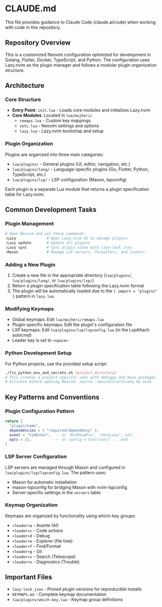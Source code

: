 # CLAUDE.md

This file provides guidance to Claude Code (claude.ai/code) when working with code in this repository.

## Repository Overview

This is a customized Neovim configuration optimized for development in Golang, Flutter, Docker, TypeScript, and Python. The configuration uses Lazy.nvim as the plugin manager and follows a modular plugin organization structure.

## Architecture

### Core Structure
- **Entry Point**: `init.lua` - Loads core modules and initializes Lazy.nvim
- **Core Modules**: Located in `lua/mujheri/`
  - `remaps.lua` - Custom key mappings
  - `sets.lua` - Neovim settings and options
  - `lazy.lua` - Lazy.nvim bootstrap and setup

### Plugin Organization
Plugins are organized into three main categories:
- `lua/plugins/` - General plugins (UI, editor, navigation, etc.)
- `lua/plugins/lang/` - Language-specific plugins (Go, Flutter, Python, TypeScript, etc.)
- `lua/plugins/lsp/` - LSP configuration (Mason, lspconfig)

Each plugin is a separate Lua module that returns a plugin specification table for Lazy.nvim.

## Common Development Tasks

### Plugin Management
```bash
# Open Neovim and use these commands:
:Lazy              # Open Lazy.nvim UI to manage plugins
:Lazy update       # Update all plugins
:Lazy sync         # Sync plugin state with lazy-lock.json
:Mason             # Manage LSP servers, formatters, and linters
```

### Adding a New Plugin
1. Create a new file in the appropriate directory (`lua/plugins/`, `lua/plugins/lang/`, or `lua/plugins/lsp/`)
2. Return a plugin specification table following the Lazy.nvim format
3. The plugin will be automatically loaded due to the `{ import = "plugins" }` pattern in `lazy.lua`

### Modifying Keymaps
- Global keymaps: Edit `lua/mujheri/remaps.lua`
- Plugin-specific keymaps: Edit the plugin's configuration file
- LSP keymaps: Edit `lua/plugins/lsp/lspconfig.lua` (in the LspAttach autocmd)
- Leader key is set to `<space>`

### Python Development Setup
For Python projects, use the provided setup script:
```bash
./fix_python_env_and_secrets.sh [project_directory]
# This creates a project-specific venv with debugpy and base packages
# Activate before opening Neovim: source .venv/bin/activate && nvim
```

## Key Patterns and Conventions

### Plugin Configuration Pattern
```lua
return {
  "plugin/name",
  dependencies = { "required/dependency" },
  event = "VimEnter",  -- or "BufReadPre", "VeryLazy", etc.
  opts = {},           -- or config = function() ... end
}
```

### LSP Server Configuration
LSP servers are managed through Mason and configured in `lua/plugins/lsp/lspconfig.lua`. The pattern uses:
- Mason for automatic installation
- mason-lspconfig for bridging Mason with nvim-lspconfig
- Server-specific settings in the `servers` table

### Keymap Organization
Keymaps are organized by functionality using which-key groups:
- `<leader>a` - Avante (AI)
- `<leader>c` - Code actions
- `<leader>d` - Debug
- `<leader>e` - Explorer (file tree)
- `<leader>f` - Find/Format
- `<leader>g` - Git
- `<leader>s` - Search (Telescope)
- `<leader>x` - Diagnostics (Trouble)

## Important Files
- `lazy-lock.json` - Pinned plugin versions for reproducible installs
- `KEYMAPS.md` - Complete keymap documentation
- `lua/plugins/which-key.lua` - Keymap group definitions